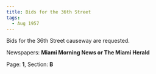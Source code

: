 ```yaml
---  
title: Bids for the 36th Street  
tags:  
  - Aug 1957  
---  
```

  
Bids for the 36th Street causeway are requested.  
  
Newspapers: **Miami Morning News or The Miami Herald**  
  
Page: **1**, Section: **B** 
